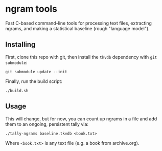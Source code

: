 # ngram tools

Fast C-based command-line tools for processing text files, extracting ngrams, and making a statistical baseline (rough "language model").

## Installing

First, clone this repo with git, then install the `tkvdb` dependency with `git submodule`:

```
git submodule update --init
```

Finally, run the build script:

```
./build.sh
```

## Usage

This will change, but for now, you can count up ngrams in a file and add them to an ongoing, persistent tally via:

```
./tally-ngrams baseline.tkvdb <book.txt>
```

Where `<book.txt>` is any text file (e.g. a book from archive.org).